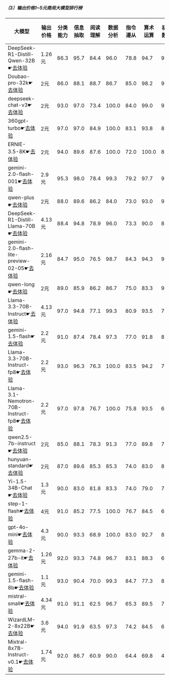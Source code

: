 
##### （3）输出价格1~5元商用大模型排行榜
|大模型|输出价格|分类能力|信息抽取|阅读理解|数据分析|指令遵从|算术运算|初中数学|符号推理|代词理解|诗词匹配|公务员考试|律师资格考试|高考|常识推理|文本蕴含|成语理解|情感分析|总分|排名|
|-----|------|-------|------|-------|-------|------|-------|------|-------|-------|------|--------|----------|---|-------|------|-------|------|----|---|
|DeepSeek-R1-Distill-Qwen-32B☛[去体验](https://easyllm.site/static/modelcompare.html?type=open-source)|1.26元|86.3|95.7|84.4|                    96.0|78.8|94.7|90.2|88.1|                    94.4|88.6|76.2|49.2|                    84.0|75.8|70.2|85.8|97.4|84.5|1|
|Doubao-pro-32k☛[去体验](https://easyllm.site/static/modelcompare.html?type=proprietary)|2元|86.0|88.1|88.7|                    86.7|85.0|98.2|91.0|84.3|                    92.0|88.1|76.3|56.6|                    89.5|72.7|63.1|91.5|96.9|84.4|2|
|deepseek-chat-v3☛[去体验](https://easyllm.site/static/modelcompare.html?type=open-source)|2元|93.0|97.0|73.4|                    100.0|84.0|99.0|91.4|90.5|                    94.4|86.8|72.7|39.5|                    75.3|74.7|55.6|89.1|96.7|83.1|3|
|360gpt-turbo☛[去体验](https://easyllm.site/static/modelcompare.html?type=proprietary)|2元|97.0|97.0|84.9|                    100.0|83.1|93.8|88.7|80.9|                    89.8|85.8|68.0|42.2|                    73.7|78.8|66.3|86.3|95.7|83.1|4|
|ERNIE-3.5-8K☛[去体验](https://easyllm.site/static/modelcompare.html?type=proprietary)|2元|94.0|89.6|87.6|                    100.0|72.0|100.0|81.8|68.8|                    91.3|86.2|71.1|57.1|                    80.9|79.8|63.5|88.8|96.7|82.9|5|
|gemini-2.0-flash-001☛[去体验](https://easyllm.site/static/modelcompare.html?type=proprietary)|2.9元|95.3|98.0|78.4|                    99.3|79.2|97.7|90.7|88.6|                    87.0|82.0|72.5|38.7|                    79.3|71.7|62.3|89.8|95.3|82.7|6|
|qwen-plus☛[去体验](https://easyllm.site/static/modelcompare.html?type=proprietary)|2元|88.0|89.6|86.2|                    84.0|73.0|93.0|91.4|67.7|                    93.0|86.3|72.0|48.6|                    84.5|75.8|62.3|90.8|95.5|81.3|7|
|DeepSeek-R1-Distill-Llama-70B☛[去体验](https://easyllm.site/static/modelcompare.html?type=open-source)|4.13元|88.4|94.8|78.9|                    96.0|73.3|90.0|87.6|86.4|                    95.1|86.0|77.5|35.2|                    74.1|77.8|67.5|75.6|94.5|81.1|8|
|gemini-2.0-flash-lite-preview-02-05☛[去体验](https://easyllm.site/static/modelcompare.html?type=proprietary)|2.16元|84.7|95.0|76.5|                    98.7|84.3|94.3|93.6|85.3|                    88.0|82.0|65.1|33.0|                    74.3|75.8|55.6|88.1|96.7|80.6|9|
|qwen-long☛[去体验](https://easyllm.site/static/modelcompare.html?type=proprietary)|2元|89.0|85.9|86.2|                    86.7|75.0|83.3|91.3|64.6|                    92.3|86.3|72.5|48.2|                    83.7|72.7|60.7|89.6|95.7|80.2|10|
|Llama-3.3-70B-Instruct☛[去体验](https://easyllm.site/static/modelcompare.html?type=open-source)|4.13元|97.0|94.8|77.1|                    99.3|80.9|93.5|75.8|90.1|                    87.5|79.4|66.4|29.4|                    61.3|70.7|60.3|83.1|96.7|79.0|11|
|gemini-1.5-flash☛[去体验](https://easyllm.site/static/modelcompare.html?type=proprietary)|2.2元|91.0|87.4|78.4|                    97.3|77.0|91.8|88.7|83.3|                    88.5|83.9|61.4|24.1|                    69.9|76.8|59.9|89.8|92.7|78.9|12|
|Llama-3.3-70B-Instruct-fp8☛[去体验](https://easyllm.site/static/modelcompare.html?type=open-source)|2.2元|93.0|96.3|76.3|                    100.0|83.5|94.2|70.5|89.9|                    87.1|77.2|64.8|28.5|                    60.3|69.7|62.3|82.1|96.9|78.4|13|
|Llama-3.1-Nemotron-70B-Instruct-fp8☛[去体验](https://easyllm.site/static/modelcompare.html?type=open-source)|2.2元|97.0|97.8|76.7|                    100.0|75.8|93.5|64.1|84.6|                    89.2|81.6|63.7|33.1|                    55.8|75.8|62.3|82.3|96.0|78.2|14|
|qwen2.5-7b-instruct☛[去体验](https://easyllm.site/static/modelcompare.html?type=open-source)|2元|85.0|88.1|78.3|                    91.3|77.0|89.8|79.9|61.7|                    90.6|83.4|59.6|42.5|                    73.1|66.7|64.3|79.4|96.0|76.9|15|
|hunyuan-standard☛[去体验](https://easyllm.site/static/modelcompare.html?type=proprietary)|2元|87.0|89.6|85.3|                    85.3|74.0|83.0|80.0|72.3|                    86.8|75.4|68.8|33.1|                    64.7|68.7|70.2|77.9|95.0|76.3|16|
|Yi-1.5-34B-Chat☛[去体验](https://easyllm.site/static/modelcompare.html?type=open-source)|1.3元|90.0|83.0|81.8|                    83.3|74.0|79.0|75.6|77.2|                    84.0|81.3|59.0|38.9|                    67.8|74.7|59.5|86.6|96.7|76.0|17|
|step-1-flash☛[去体验](https://easyllm.site/static/modelcompare.html?type=proprietary)|4元|91.0|85.2|77.5|                    100.0|76.7|84.5|69.2|75.3|                    84.7|80.2|58.5|37.7|                    61.9|67.7|62.3|76.4|96.0|75.6|18|
|gpt-4o-mini☛[去体验](https://easyllm.site/static/modelcompare.html?type=proprietary)|4.3元|90.0|93.3|68.9|                    100.0|83.0|92.7|80.7|65.6|                    84.7|77.7|54.7|23.2|                    60.6|70.7|56.0|83.6|95.5|75.4|19|
|gemma-2-27b-it☛[去体验](https://easyllm.site/static/modelcompare.html?type=open-source)|1.26元|92.0|93.3|74.8|                    96.7|83.1|88.3|66.4|74.8|                    80.5|80.0|57.1|22.9|                    53.2|71.7|61.9|82.3|96.4|75.0|20|
|gemini-1.5-flash-8b☛[去体验](https://easyllm.site/static/modelcompare.html?type=proprietary)|1.1元|93.0|90.4|70.0|                    99.3|84.7|77.3|81.3|71.7|                    79.1|79.6|51.6|19.6|                    57.8|75.8|55.6|81.6|93.4|74.2|21|
|mistral-small☛[去体验](https://easyllm.site/static/modelcompare.html?type=proprietary)|4.34元|91.0|91.1|62.5|                    96.7|65.3|89.5|76.3|76.9|                    90.6|79.7|51.0|21.4|                    48.6|71.0|54.8|82.3|97.6|73.3|22|
|WizardLM-2-8x22B☛[去体验](https://easyllm.site/static/modelcompare.html?type=open-source)|3.6元|94.0|91.9|63.5|                    97.3|74.2|84.5|64.9|80.3|                    92.7|73.2|53.5|23.5|                    48.3|68.7|57.9|65.7|95.7|72.3|23|
|Mixtral-8x7B-Instruct-v0.1☛[去体验](https://easyllm.site/static/modelcompare.html?type=open-source)|1.74元|92.0|86.7|60.9|                    90.0|64.4|69.8|46.8|63.0|                    81.2|73.0|47.8|18.1|                    42.6|62.6|46.8|56.5|87.4|64.1|24|

